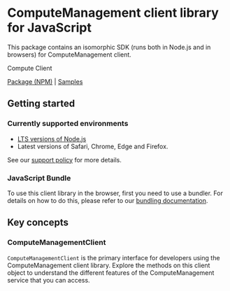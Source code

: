# ComputeManagement client library for JavaScript

This package contains an isomorphic SDK (runs both in Node.js and in browsers) for ComputeManagement client.

Compute Client

[Package (NPM)](https://www.npmjs.com/package/@msinternal/compute-resource-manager) |
[Samples](https://github.com/Azure-Samples/azure-samples-js-management)

## Getting started

### Currently supported environments

- [LTS versions of Node.js](https://nodejs.org/about/releases/)
- Latest versions of Safari, Chrome, Edge and Firefox.

See our [support policy](https://github.com/Azure/azure-sdk-for-js/blob/main/SUPPORT.md) for more details.





### JavaScript Bundle
To use this client library in the browser, first you need to use a bundler. For details on how to do this, please refer to our [bundling documentation](https://aka.ms/AzureSDKBundling).

## Key concepts

### ComputeManagementClient

`ComputeManagementClient` is the primary interface for developers using the ComputeManagement client library. Explore the methods on this client object to understand the different features of the ComputeManagement service that you can access.


